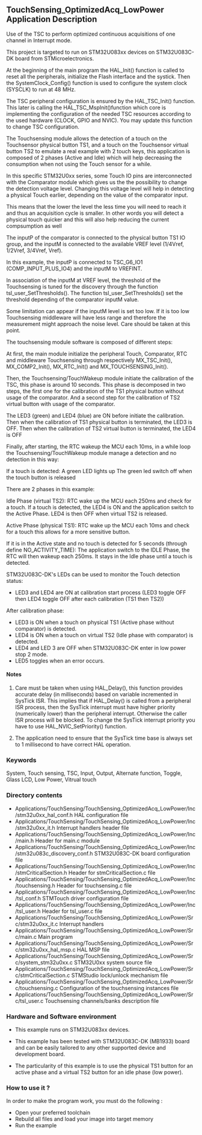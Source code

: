 ## <b>TouchSensing_OptimizedAcq_LowPower Application Description</b>

Use of the TSC to perform optimized continuous acquisitions of one channel in Interrupt mode.

This project is targeted to run on STM32U083xx devices on STM32U083C-DK board from STMicroelectronics.

At the beginning of the main program the HAL_Init() function is called to reset
all the peripherals, initialize the Flash interface and the systick.
Then the SystemClock_Config() function is used to configure the system
clock (SYSCLK) to run at 48 MHz.

The TSC peripheral configuration is ensured by the HAL_TSC_Init() function.
This later is calling the HAL_TSC_MspInit()function which core is implementing
the configuration of the needed TSC resources according to the used hardware (CLOCK,
GPIO and NVIC). You may update this function to change TSC configuration.

The Touchsensing module allows the detection of a touch on the Touchsensor physical button TS1, and a touch on
the Touchsensor virtual button TS2 to emulate a real example with 2 touch keys, this application is composed
of 2 phases (Active and Idle) which will help decreasing the consumption when not using the Touch sensor for a while.

In this specific STM32U0xx series, some Touch IO pins are interconnected with the Comparator module
which gives us the the possibility to change the detection voltage level.
Changing this voltage level will help in detecting a physical Touch earlier, depending on the value
of the comparator input.

This means that the lower the level the less time you will need to reach it and thus an acquisition cycle is smaller.
In other words you will detect a physical touch quicker and this will also help reducing the current compsumption as well

The inputP of the comparator is connected to the physical button TS1 IO group, and the inputM is connected
to the available VREF level (1/4Vref, 1/2Vref, 3/4Vref, Vref).

In this example, the inputP is connected to TSC_G6_IO1 (COMP_INPUT_PLUS_IO4) and the inputM to VREFINT.

In association of the inputM at VREF level, the threshold of the Touchsensing is tuned for the discovery
through the function tsl_user_SetThresholds().
The function tsl_user_SetThresholds() set the threshold depending of the comparator inputM value.

Some limitation can appear if the inputM level is set too low. If it is too low Touchsensing middleware
will have less range and therefore the measurement might approach the noise level.
Care should be taken at this point.

The touchsensing module software is composed of different steps:

   At first, the main module initialize the peripheral Touch, Comparator, RTC and middleware Touchsensing
   through respectively MX_TSC_Init(), MX_COMP2_Init(), MX_RTC_Init() and MX_TOUCHSENSING_Init().

   Then, the Touchsensing/TouchWakeup module initiate the calibration of the TSC, this phase is around 10 seconds.
   This phase is decomposed in two steps, the first one for the calibration of the TS1 physical button
   without usage of the comparator.
   And a second step for the calibration of TS2 virtual button with usage of the comparator.

   The LED3 (green) and LED4 (blue) are ON before initiate the calibration.
   Then when the calibration of TS1 physical button is terminated, the LED3 is OFF.
   Then when the calibration of TS2 virtual button is terminated, the LED4 is OFF

   Finally, after starting, the RTC wakeup the MCU each 10ms, in a while loop the Touchsensing/TouchWakeup
   module manage a detection and no detection in this way:

   If a touch is detected: A green LED lights up
   The green led switch off when the touch button is released

   There are 2 phases in this example:

   Idle Phase (virtual TS2):
   RTC wake up the MCU each 250ms and check for a touch.
   If a touch is detected, the LED4 is ON and the application switch to the Active Phase.
   LED4 is then OFF when virtual TS2 is released.

   Active Phase (physical TS1):
   RTC wake up the MCU each 10ms and check for a touch this allows for a more sensitive button.

   If it is in the Active state and no touch is detected for 5 seconds (through define NO_ACTIVITY_TIME):
                              The application switch to the IDLE Phase, the RTC will then wakeup each 250ms.
                              It stays in the ldle phase until a touch is detected.


STM32U083C-DK's LEDs can be used to monitor the Touch detection status:

- LED3 and LED4 are ON at calibration start process (LED3 toggle OFF then LED4 toggle OFF after each calibration (TS1 then TS2))

After calibration phase:

- LED3 is ON when a touch on physical TS1 (Active phase without comparator) is detected.
- LED4 is ON when a touch on virtual TS2 (Idle phase with comparator) is detected.
- LED4 and LED 3 are OFF when STM32U083C-DK enter in low power stop 2 mode.
- LED5 toggles when an error occurs.

#### <b>Notes</b>

 1. Care must be taken when using HAL_Delay(), this function provides accurate delay (in milliseconds)
      based on variable incremented in SysTick ISR. This implies that if HAL_Delay() is called from
      a peripheral ISR process, then the SysTick interrupt must have higher priority (numerically lower)
      than the peripheral interrupt. Otherwise the caller ISR process will be blocked.
      To change the SysTick interrupt priority you have to use HAL_NVIC_SetPriority() function.

 4. The application need to ensure that the SysTick time base is always set to 1 millisecond
      to have correct HAL operation.

### <b>Keywords</b>

System, Touch sensing, TSC, Input, Output, Alternate function, Toggle, Glass LCD, Low Power, Vitrual touch

### <b>Directory contents</b>

  - Applications/TouchSensing/TouchSensing_OptimizedAcq_LowPower/Inc/stm32u0xx_hal_conf.h          HAL configuration file
  - Applications/TouchSensing/TouchSensing_OptimizedAcq_LowPower/Inc/stm32u0xx_it.h                Interrupt handlers header file
  - Applications/TouchSensing/TouchSensing_OptimizedAcq_LowPower/Inc/main.h                        Header for main.c module
  - Applications/TouchSensing/TouchSensing_OptimizedAcq_LowPower/Inc/stm32u083c_discovery_conf.h   STM32U083C-DK board configuration file
  - Applications/TouchSensing/TouchSensing_OptimizedAcq_LowPower/Inc/stmCriticalSection.h          Header for stmCriticalSection.c file
  - Applications/TouchSensing/TouchSensing_OptimizedAcq_LowPower/Inc/touchsensing.h                Header for touchsensing.c file
  - Applications/TouchSensing/TouchSensing_OptimizedAcq_LowPower/Inc/tsl_conf.h                    STMTouch driver configuration file
  - Applications/TouchSensing/TouchSensing_OptimizedAcq_LowPower/Inc/tsl_user.h                    Header for tsl_user.c file
  - Applications/TouchSensing/TouchSensing_OptimizedAcq_LowPower/Src/stm32u0xx_it.c                Interrupt handlers
  - Applications/TouchSensing/TouchSensing_OptimizedAcq_LowPower/Src/main.c                        Main program
  - Applications/TouchSensing/TouchSensing_OptimizedAcq_LowPower/Src/stm32u0xx_hal_msp.c           HAL MSP file
  - Applications/TouchSensing/TouchSensing_OptimizedAcq_LowPower/Src/system_stm32u0xx.c            STM32U0xx system source file
  - Applications/TouchSensing/TouchSensing_OptimizedAcq_LowPower/Src/stmCriticalSection.c          STMStudio lock/unlock mechanism file
  - Applications/TouchSensing/TouchSensing_OptimizedAcq_LowPower/Src/touchsensing.c                Configuration of the touchsensing instances file
  - Applications/TouchSensing/TouchSensing_OptimizedAcq_LowPower/Src/tsl_user.c                    Touchsensing channels/banks description file


### <b>Hardware and Software environment</b>

  - This example runs on STM32U083xx devices.

  - This example has been tested with STM32U083C-DK (MB1933) board and can be
    easily tailored to any other supported device and development board.

  - The particularity of this example is to use the physical TS1 button for an active phase and
    a virtual TS2 button for an idle phase (low power).

### <b>How to use it ?</b>

In order to make the program work, you must do the following :

 - Open your preferred toolchain
 - Rebuild all files and load your image into target memory
 - Run the example
